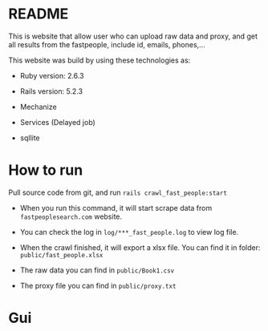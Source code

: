 # README

This is website that allow user who can upload raw data and proxy, and get all results from the fastpeople, include id, emails, phones,...

This website was build by using these technologies as:

* Ruby version: 2.6.3

* Rails version: 5.2.3

* Mechanize

* Services (Delayed job)

* sqllite

# How to run
Pull source code from git, and run 
`rails crawl_fast_people:start`

* When you run this command, it will start scrape data from `fastpeoplesearch.com` website.

* You can check the log in `log/***_fast_people.log` to view log file.

* When the crawl finished, it will export a xlsx file. You can find it in folder:
`public/fast_people.xlsx`

* The raw data you can find in `public/Book1.csv`

* The proxy file you can find in `public/proxy.txt`

# Gui
